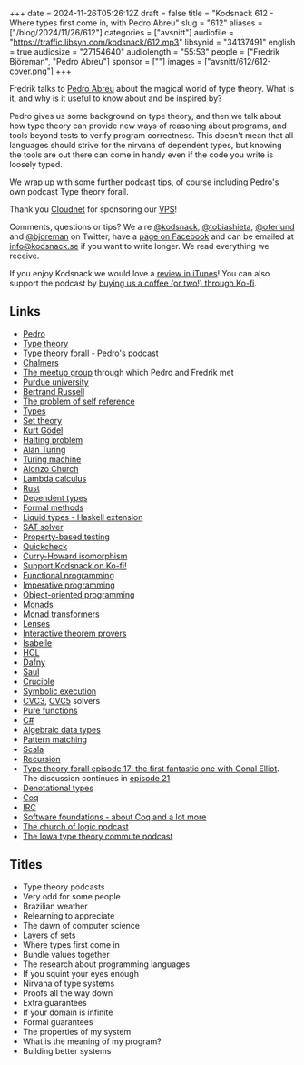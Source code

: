 +++
date = 2024-11-26T05:26:12Z
draft = false
title = "Kodsnack 612 - Where types first come in, with Pedro Abreu"
slug = "612"
aliases = ["/blog/2024/11/26/612"]
categories = ["avsnitt"]
audiofile = "https://traffic.libsyn.com/kodsnack/612.mp3"
libsynid = "34137491"
english = true
audiosize = "27154640"
audiolength = "55:53"
people = ["Fredrik Björeman", "Pedro Abreu"]
sponsor = [""]
images = ["avsnitt/612/612-cover.png"]
+++

Fredrik talks to [Pedro Abreu](https://pedroabreu0.github.io/) about the magical world of type theory. What is it, and why is it useful to know about and be inspired by?

Pedro gives us some background on type theory, and then we talk about how type theory can provide new ways of reasoning about programs, and tools beyond tests to verify program correctness. This doesn't mean that all languages should strive for the nirvana of dependent types, but knowing the tools are out there can come in handy even if the code you write is loosely typed.

We wrap up with some further podcast tips, of course including Pedro's own podcast Type theory forall.

Thank you [Cloudnet](http://www.cloudnet.se) for sponsoring our [VPS](http://en.wikipedia.org/wiki/Virtual_private_server)!

Comments, questions or tips? We a	re [@kodsnack](https://www.twitter.com/kodsnack), [@tobiashieta](https://www.twitter.com/tobiashieta), [@oferlund](https://twitter.com/oferlund) and [@bjoreman](https://www.twitter.com/bjoreman) on Twitter, have a [page on Facebook](https://www.facebook.com/kodsnack) and can be emailed at [info@kodsnack.se](mailto:info@kodsnack.se) if you want to write longer. We read everything we receive.

If you enjoy Kodsnack we would love a [review in iTunes](http://itunes.apple.com/se/podcast/kodsnack/id561631498?l=en)! You can also support the podcast by <a href="https://ko-fi.com/kodsnack" rel="payment">buying us a coffee (or two!) through Ko-fi</a>.

## Links ##
* [Pedro](https://pedroabreu0.github.io/)
* [Type theory](https://en.wikipedia.org/wiki/Type_theory)
* [Type theory forall](https://www.typetheoryforall.com/) - Pedro's podcast
* [Chalmers](https://en.wikipedia.org/wiki/Chalmers_University_of_Technology)
* [The meetup group](https://www.meetup.com/got-lambda/events/302872130/) through which Pedro and Fredrik met
* [Purdue university](https://en.wikipedia.org/wiki/Purdue_University)
* [Bertrand Russell](https://en.wikipedia.org/wiki/Bertrand_Russell)
* [The problem of self reference](https://en.wikipedia.org/wiki/Self-reference#In_logic,_mathematics_and_computing)
* [Types](https://en.wikipedia.org/wiki/Data_type)
* [Set theory](https://en.wikipedia.org/wiki/Set_theory)
* [Kurt Gödel](https://en.wikipedia.org/wiki/Kurt_G%C3%B6del)
* [Halting problem](https://en.wikipedia.org/wiki/Halting_problem)
* [Alan Turing](https://en.wikipedia.org/wiki/Alan_Turing)
* [Turing machine](https://en.wikipedia.org/wiki/Turing_machine)
* [Alonzo Church](https://en.wikipedia.org/wiki/Alonzo_Church)
* [Lambda calculus](https://en.wikipedia.org/wiki/Lambda_calculus)
* [Rust](https://en.wikipedia.org/wiki/Rust_%28programming_language%29)
* [Dependent types](https://en.wikipedia.org/wiki/Dependent_type)
* [Formal methods](https://en.wikipedia.org/wiki/Formal_methods)
* [Liquid types - Haskell extension](https://ucsd-progsys.github.io/liquidhaskell/)
* [SAT solver](https://en.wikipedia.org/wiki/SAT_solver)
* [Property-based testing](https://hypothesis.works/articles/what-is-property-based-testing/)
* [Quickcheck](https://en.wikipedia.org/wiki/QuickCheck)
* [Curry-Howard isomorphism](https://en.wikipedia.org/wiki/Curry%E2%80%93Howard_correspondence)
* [Support Kodsnack on Ko-fi!](https://ko-fi.com/kodsnack)
* [Functional programming](https://en.wikipedia.org/wiki/Functional_programming)
* [Imperative programming](https://en.wikipedia.org/wiki/Imperative_programming)
* [Object-oriented programming](https://en.wikipedia.org/wiki/Object-oriented_programming)
* [Monads](https://en.wikipedia.org/wiki/Monad_%28functional_programming%29)
* [Monad transformers](https://en.wikipedia.org/wiki/Monad_transformer)
* [Lenses](https://tech.fpcomplete.com/haskell/tutorial/lens/)
* [Interactive theorem provers](https://en.wikipedia.org/wiki/Proof_assistant)
* [Isabelle](https://en.wikipedia.org/wiki/Isabelle_%28proof_assistant%29)
* [HOL](https://en.wikipedia.org/wiki/HOL_%28proof_assistant%29)
* [Dafny](https://en.wikipedia.org/wiki/Dafny)
* [Saul](https://github.com/CogComp/saul)
* [Crucible](https://github.com/GaloisInc/crucible)
* [Symbolic execution](https://en.wikipedia.org/wiki/Symbolic_execution)
* [CVC3](https://cs.nyu.edu/acsys/cvc3/), [CVC5](https://cvc5.github.io/) solvers
* [Pure functions](https://en.wikipedia.org/wiki/Pure_function)
* [C#](https://en.wikipedia.org/wiki/C_Sharp_%28programming_language%29)
* [Algebraic data types](https://en.wikipedia.org/wiki/Algebraic_data_type)
* [Pattern matching](https://en.wikipedia.org/wiki/Pattern_matching)
* [Scala](https://en.wikipedia.org/wiki/Scala_%28programming_language%29)
* [Recursion](https://en.wikipedia.org/wiki/Recursion)
* [Type theory forall episode 17: the first fantastic one with Conal Elliot](https://www.typetheoryforall.com/episodes/the-lost-elegance-of-computation). The discussion continues in [episode 21](https://www.typetheoryforall.com/episodes/denotational-design)
* [Denotational types](https://en.wikipedia.org/wiki/Denotational_semantics#Denotations_of_data_types)
* [Coq](https://en.wikipedia.org/wiki/Coq_%28software%29)
* [IRC](https://en.wikipedia.org/wiki/IRC)
* [Software foundations - about Coq and a lot more](https://softwarefoundations.cis.upenn.edu/lf-current/toc.html)
* [The church of logic podcast](https://www.youtube.com/playlist?list=PLp0rGqHGDBtMcV6HqLkUa-PihSgAOAInw)
* [The Iowa type theory commute podcast](https://homepage.cs.uiowa.edu/~astump/ittc.html)

## Titles ##
* Type theory podcasts
* Very odd for some people
* Brazilian weather
* Relearning to appreciate
* The dawn of computer science
* Layers of sets
* Where types first come in
* Bundle values together
* The research about programming languages
* If you squint your eyes enough
* Nirvana of type systems
* Proofs all the way down
* Extra guarantees
* If your domain is infinite
* Formal guarantees
* The properties of my system
* What is the meaning of my program?
* Building better systems